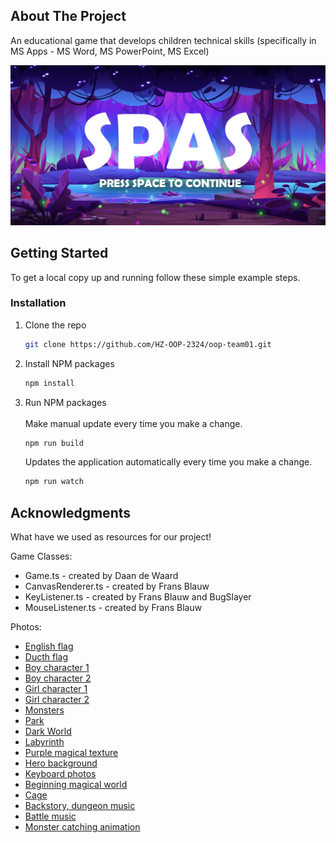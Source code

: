 <!-- ABOUT THE PROJECT -->
## About The Project

An educational game that develops children technical skills (specifically in MS Apps - MS Word, MS PowerPoint, MS Excel)

![SPAS class diagram](./assets/Backstory/English/Backstory00EN.jpg)

<!-- GETTING STARTED -->
## Getting Started

To get a local copy up and running follow these simple example steps.

### Installation

1. Clone the repo
   ```sh
   git clone https://github.com/HZ-OOP-2324/oop-team01.git
   ```
2. Install NPM packages
   ```sh
   npm install
   ```
3. Run NPM packages <br><br>
   Make manual update every time you make a change.
   ```sh
   npm run build
   ```
   Updates the application automatically every time you make a change.
   ```sh
   npm run watch
   ```

<!-- ACKNOWLEDGMENTS -->
## Acknowledgments

What have we used as resources for our project!

Game Classes:
* Game.ts - created by Daan de Waard
* CanvasRenderer.ts - created by Frans Blauw
* KeyListener.ts - created by Frans Blauw and BugSlayer
* MouseListener.ts - created by Frans Blauw

Photos:
* [English flag](https://en.wikipedia.org/wiki/Union_Jack#/media/File:Flag_of_the_United_Kingdom.svg)
* [Ducth flag](https://en.wikipedia.org/wiki/Flag_of_the_Netherlands#/media/File:Flag_of_the_Netherlands.svg)
* [Boy character 1](https://www.freepik.com/free-vector/young-smart-boy-character-with-different-facial-expression-hand-poses_18779051.htm#page=3&query=child%20character%20animation&position=22&from_view=search&track=ais&uuid=23465a07-fa78-453e-9af3-2c5478a404ad)
* [Boy character 2](https://www.freepik.com/free-vector/young-smart-boy-character-with-different-facial-expression-hand-poses_18779049.htm#page=3&query=child%20character%20animation&position=29&from_view=search&track=ais&uuid=23465a07-fa78-453e-9af3-2c5478a404ad)
* [Girl character 1](https://www.freepik.com/free-vector/young-smart-girl-character-with-different-facial-expression-hand-poses_18779047.htm#page=3&query=child%20character%20animation&position=33&from_view=search&track=ais&uuid=23465a07-fa78-453e-9af3-2c5478a404ad)
* [Girl character 2](https://www.freepik.com/free-vector/young-smart-girl-character-with-different-facial-expression-hand-poses_18779045.htm#query=Young%20smart%20girl%20character&position=4&from_view=author&uuid=ad0d10e9-06ef-4d65-ac25-ebf141aca5db)
* [Monsters](https://www.freepik.com/free-vector/flying-cartoon-monsters-set-kids-party-flying-monsters-with-wing-illustration-monster-character_13031454.htm#query=monster%20character%20assets&position=20&from_view=search&track=ais&uuid=18ba43a4-8482-495b-9038-1ec4f6a32fce)
* [Park](https://www.freepik.com/free-vector/city-park-with-green-trees-grass-wooden-bench-lanterns-town-buildings-skyline_12925232.htm#query=park%20cartoon&position=0&from_view=search&track=ais&uuid=67732c8a-6211-48ae-bd25-7dd9b2068287)
* [Dark World](https://www.freepik.com/free-vector/flying-magic-castle-night-bottom-up-view-fairy-palace-float-dark-sky-piece-rock-mountain-gorge_12407853.htm#query=dark%20world%20cartoon&position=15&from_view=search&track=ais&uuid=acd01b6e-fd7d-4180-b6ee-39dc0237865b)
* [Labyrinth](https://www.freepik.com/free-vector/dark-cave-with-some-dark-tree-cartoon-style-scene_8917516.htm#query=dark%20labyrinth%20cartoon&position=25&from_view=search&track=ais&uuid=f156dc6b-1f61-4e52-91ea-744d356fc11d)
* [Purple magical texture](https://www.freepik.com/free-photo/blue-liquid-marble-abstract-background_17121399.htm#from_view=detail_alsolike)
* [Hero background](https://www.freepik.com/free-vector/comic-style-background-flat-design_11773472.htm#query=hero%20background%20cartoon&position=37&from_view=search&track=ais&uuid=1fbbb55c-4a3e-4e7e-bacd-b595e4a9b6c1)
* [Keyboard photos](https://www.cleanpng.com/png-computer-keyboard-arrow-keys-button-1612644/download-png.html)
* [Beginning magical world](https://www.freepik.com/free-vector/fantasy-forest-pond-cartoon-landscape-background-magic-garden-night-with-beautiful-enchanted-lake-water-tree-branches-firefly-glow-nighttime-adventure-place-fairytale-legend_79004297.htm#query=Fantasy%20forest%20pond%20cartoon%20landscape%20background%20magic%20garden%20at%20night%20with%20beautiful%20enchanted%20lake%20water%20and%20tree&position=7&from_view=search&track=ais&uuid=4d6cb463-3384-4c19-9183-d8d7c013408c)
* [Cage](https://pngimg.com/image/41387)
* [Backstory, dungeon music](https://bit-by-bit-sound.itch.io/16-bit-starter-pack?download)
* [Battle music](https://eclipzodiac.itch.io/rpg-battle-music-rpg-maker-mix-v1)
* [Monster catching animation](https://bdragon1727.itch.io/pixel-holy-spell-effect-32x32-pack-3)